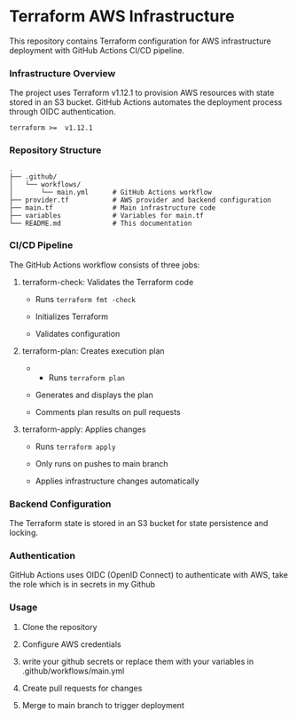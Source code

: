 # Terraform AWS Infrastructure

This repository contains Terraform configuration for AWS infrastructure deployment with GitHub Actions CI/CD pipeline.

### Infrastructure Overview

The project uses Terraform v1.12.1 to provision AWS resources with state stored in an S3 bucket. GitHub Actions automates the deployment process through OIDC authentication.

```
terraform >=  v1.12.1
```

### Repository Structure

```
.
├── .github/
│   └── workflows/
│       └── main.yml      # GitHub Actions workflow
├── provider.tf           # AWS provider and backend configuration
├── main.tf               # Main infrastructure code
├── variables             # Variables for main.tf
└── README.md             # This documentation

```

### CI/CD Pipeline

The GitHub Actions workflow consists of three jobs:

1. terraform-check: Validates the Terraform code

    - Runs ``` terraform fmt -check ```

    - Initializes Terraform

    - Validates configuration

2. terraform-plan: Creates execution plan

    - - Runs ``` terraform plan ```

    - Generates and displays the plan

    - Comments plan results on pull requests

3. terraform-apply: Applies changes

    - Runs ``` terraform apply ```

    - Only runs on pushes to main branch

    - Applies infrastructure changes automatically


### Backend Configuration
The Terraform state is stored in an S3 bucket for state persistence and locking.

### Authentication
GitHub Actions uses OIDC (OpenID Connect) to authenticate with AWS, take the role which is in secrets in my Github

### Usage
1. Clone the repository

2. Configure AWS credentials

3. write your github secrets or replace them with your variables in .github/workflows/main.yml

4. Create pull requests for changes

5. Merge to main branch to trigger deployment